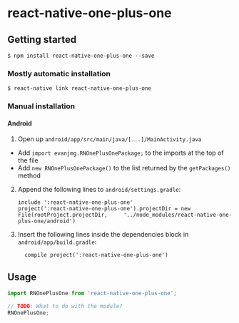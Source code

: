 
# react-native-one-plus-one

## Getting started

`$ npm install react-native-one-plus-one --save`

### Mostly automatic installation

`$ react-native link react-native-one-plus-one`

### Manual installation


#### Android

1. Open up `android/app/src/main/java/[...]/MainActivity.java`
  - Add `import evanjmg.RNOnePlusOnePackage;` to the imports at the top of the file
  - Add `new RNOnePlusOnePackage()` to the list returned by the `getPackages()` method
2. Append the following lines to `android/settings.gradle`:
  	```
  	include ':react-native-one-plus-one'
  	project(':react-native-one-plus-one').projectDir = new File(rootProject.projectDir, 	'../node_modules/react-native-one-plus-one/android')
  	```
3. Insert the following lines inside the dependencies block in `android/app/build.gradle`:
  	```
      compile project(':react-native-one-plus-one')
  	```


## Usage
```javascript
import RNOnePlusOne from 'react-native-one-plus-one';

// TODO: What to do with the module?
RNOnePlusOne;
```
  
